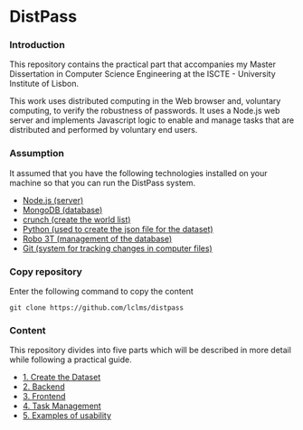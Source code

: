 # DistPass

### Introduction

This repository contains the practical part that accompanies my Master Dissertation in Computer Science Engineering at the ISCTE - University Institute of Lisbon.

This work uses distributed computing in the Web browser and, voluntary computing, to verify the robustness of passwords. It uses a Node.js web server and implements Javascript logic to enable and manage tasks that are distributed and performed by voluntary end users.

### Assumption

It assumed that you have the following technologies installed on your machine so that you can run the DistPass system. 
* [Node.js (server)]( https://nodejs.org/en/download/)
* [MongoDB (database)](https://www.mongodb.com)
* [crunch (create the world list)](https://tools.kali.org/password-attacks/crunch)
* [Python (used to create the json file for the dataset)](https://www.python.org/downloads/)
* [Robo 3T (management of the database)](https://robomongo.org)
* [Git (system for tracking changes in computer files)](https://git-scm.com/book/en/v2/Getting-Started-Installing-Git)

### Copy repository

Enter the following command to copy the content

`git clone https://github.com/lclms/distpass`

### Content 

This repository divides into five parts which will be described in more detail while following a practical guide.

* [1. Create the Dataset](https://github.com/lclms/distpass/blob/master/content/create_the_dataset.md)
* [2. Backend](https://github.com/lclms/distpass/blob/master/content/Install%20the%20Backend.md)
* [3. Frontend](https://github.com/lclms/distpass/blob/master/content/Install%20the%20Frontend.md)
* [4. Task Management](https://github.com/lclms/distpass/blob/master/content/Install%20the%20Task%20Management)
* [5. Examples of usability](https://github.com/lclms/distpass/blob/master/content/Examples%20of%20usability.md)


